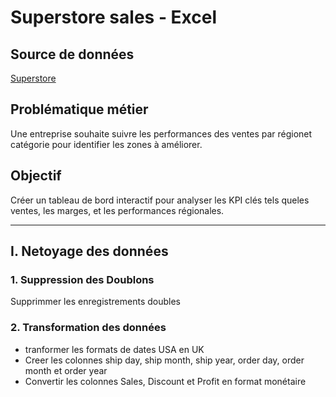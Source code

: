 # Superstore sales - Excel

## Source de données
[Superstore](https://www.kaggle.com/datasets/vivek468/superstore-dataset-final)

## Problématique métier
Une entreprise souhaite suivre les performances des ventes par régionet catégorie pour identifier les zones à améliorer.

## Objectif
Créer un tableau de bord interactif pour analyser les KPI clés tels queles ventes, les marges, et les performances régionales.

---
## I.  Netoyage des données 

### 1. Suppression des Doublons
Supprimmer les enregistrements doubles
### 2. Transformation des données
 - tranformer les formats de dates USA en UK
 - Creer les colonnes ship day, ship month, ship year, order day, order month et order year
 - Convertir les colonnes Sales, Discount et Profit en format monétaire
 